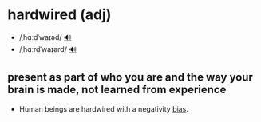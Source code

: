 # hardwired (adj)

- /ˌhɑːdˈwaɪəd/ [🔊](https://www.oxfordlearnersdictionaries.com/media/english/uk_pron/h/har/hard_/hard_wired_1_gb_1.mp3)
- /ˌhɑːrdˈwaɪərd/ [🔊](https://www.oxfordlearnersdictionaries.com/media/english/us_pron/h/har/hard_/hard_wired_1_us_1.mp3)

## present as part of who you are and the way your brain is made, not learned from experience

- Human beings are hardwired with a negativity [bias](../b/bias-n.md#a-strong-feeling-in-favour-of-or-against-one-group-of-people-or-one-side-in-an-argument-often-not-based-on-fair-judgement).